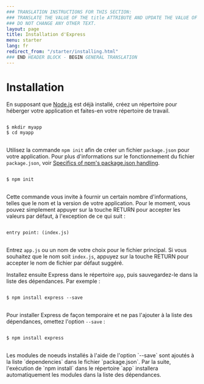 ```yaml
---
### TRANSLATION INSTRUCTIONS FOR THIS SECTION:
### TRANSLATE THE VALUE OF THE title ATTRIBUTE AND UPDATE THE VALUE OF THE lang ATTRIBUTE. 
### DO NOT CHANGE ANY OTHER TEXT. 
layout: page
title: Installation d'Express
menu: starter
lang: fr
redirect_from: "/starter/installing.html"
### END HEADER BLOCK - BEGIN GENERAL TRANSLATION
---
```


# Installation

En supposant que [Node.js](https://nodejs.org/) est déjà installé, créez un répertoire pour héberger votre application et faites-en votre répertoire de travail.

<pre>
<code class="language-sh" translate="no">
$ mkdir myapp
$ cd myapp
</code>
</pre>

Utilisez la commande `npm init` afin de créer un fichier `package.json` pour votre application.
Pour plus d'informations sur le fonctionnement du fichier `package.json`, voir [Specifics of npm's package.json handling](https://docs.npmjs.com/files/package.json).

<pre>
<code class="language-sh" translate="no">
$ npm init
</code>
</pre>

Cette commande vous invite à fournir un certain nombre d'informations, telles que le nom et la version de votre application.
Pour le moment, vous pouvez simplement appuyer sur la touche RETURN pour accepter les valeurs par défaut, à l'exception de ce qui suit : 

<pre>
<code class="language-sh" translate="no">
entry point: (index.js)
</code>
</pre>

Entrez `app.js` ou un nom de votre choix pour le fichier principal. Si vous souhaitez que le nom soit `index.js`, appuyez sur la touche RETURN pour accepter le nom de fichier par défaut suggéré.

Installez ensuite Express dans le répertoire `app`, puis sauvegardez-le dans la liste des dépendances. Par exemple :

<pre>
<code class="language-sh" translate="no">
$ npm install express --save
</code>
</pre>

Pour installer Express de façon temporaire et ne pas l'ajouter à la liste des dépendances, omettez l'option `--save` :

<pre>
<code class="language-sh" translate="no">
$ npm install express
</code>
</pre>

<div class="doc-box doc-info" markdown="1">
Les modules de noeuds installés à l'aide de l'option `--save` sont ajoutés à la liste `dependencies` dans le fichier `package.json`.
Par la suite, l'exécution de `npm install` dans le répertoire `app` installera automatiquement les modules dans la liste des dépendances.
</div>
